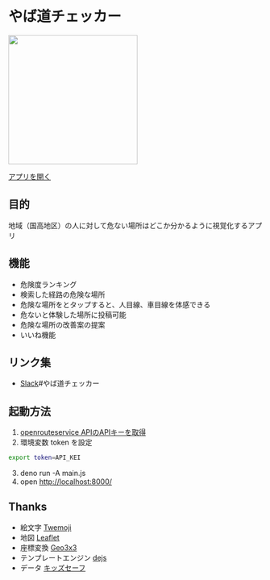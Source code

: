 # やば道チェッカー
<img src="https://user-images.githubusercontent.com/69106571/218246457-7e5650ae-5879-4c89-bdc0-e68a7b5a0d6d.PNG" width="256">

[アプリを開く](https://yabamichi-checker.deno.dev/)

## 目的
地域（国高地区）の人に対して危ない場所はどこか分かるように視覚化するアプリ

## 機能
- 危険度ランキング
- 検索した経路の危険な場所
- 危険な場所をとタップすると、人目線、車目線を体感できる
- 危ないと体験した場所に投稿可能
- 危険な場所の改善案の提案
- いいね機能

## リンク集
- [Slack](https://codeforfukui.slack.com/join/shared_invite/zt-1g30n0mnr-g8y7eTAegytui4riQJ8d4A#/shared-invite/email)\#やば道チェッカー

## 起動方法

1. [openrouteservice APIのAPIキーを取得](https://api.openrouteservice.org/)
2. 環境変数 token を設定
```sh
export token=API_KEI
```
3. deno run -A main.js
4. open [http://localhost:8000/](http://localhost:8000/)

## Thanks
* 絵文字 [Twemoji](https://twemoji.twitter.com/)
* 地図 [Leaflet](https://leafletjs.com/)
* 座標変換 [Geo3x3](https://geo3x3.com/)
* テンプレートエンジン [dejs](https://github.com/syumai/dejs)
* データ [キッズセーフ](https://github.com/code4fukui/kunitaka)
